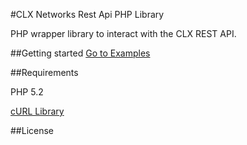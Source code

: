 #CLX Networks Rest Api PHP Library

PHP wrapper library to interact with the CLX REST API.



##Getting started
[Go to Examples](/examples)


##Requirements

PHP 5.2

[cURL Library](http://php.net/manual/en/book.curl.php)


##License